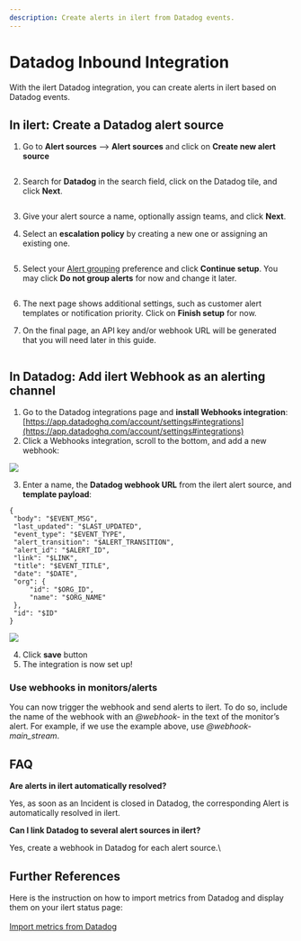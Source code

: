 ```yaml
---
description: Create alerts in ilert from Datadog events.
---
```


# Datadog Inbound Integration

With the ilert Datadog integration, you can create alerts in ilert based on Datadog events.

## In ilert: Create a Datadog alert source <a href="#alert-source" id="alert-source"></a>

1.  Go to **Alert sources** --> **Alert sources** and click on **Create new alert source**

    <figure><img src="../../.gitbook/assets/Screenshot 2023-08-28 at 10.21.10.png" alt=""><figcaption></figcaption></figure>
2.  Search for **Datadog** in the search field, click on the Datadog tile, and click **Next**.&#x20;

    <figure><img src="../../.gitbook/assets/Screenshot 2023-08-28 at 10.24.23.png" alt=""><figcaption></figcaption></figure>
3. Give your alert source a name, optionally assign teams, and click **Next**.
4.  Select an **escalation policy** by creating a new one or assigning an existing one.

    <figure><img src="../../.gitbook/assets/Screenshot 2023-08-28 at 11.37.47.png" alt=""><figcaption></figcaption></figure>
5.  Select your [Alert grouping](../../alerting/alert-sources.md#alert-grouping) preference and click **Continue setup**. You may click **Do not group alerts** for now and change it later.&#x20;

    <figure><img src="../../.gitbook/assets/Screenshot 2023-08-28 at 11.38.24.png" alt=""><figcaption></figcaption></figure>
6. The next page shows additional settings, such as customer alert templates or notification priority. Click on **Finish setup** for now.
7.  On the final page, an API key and/or webhook URL will be generated that you will need later in this guide.

    <figure><img src="../../.gitbook/assets/Screenshot 2023-08-28 at 11.47.34 (1).png" alt=""><figcaption></figcaption></figure>

## In Datadog: Add ilert Webhook as an alerting channel <a href="#add-webhook" id="add-webhook"></a>

1. Go to the Datadog integrations page and **install Webhooks integration**: [https://app.datadoghq.com/account/settings#integrations](https://app.datadoghq.com/account/settings#integrations)
2. Click a Webhooks integration, scroll to the bottom, and add a new webhook:

![](../../.gitbook/assets/dd3.png)

3. Enter a name, the **Datadog webhook URL** from the ilert alert source, and **template payload**:

```
{
 "body": "$EVENT_MSG",
 "last_updated": "$LAST_UPDATED",
 "event_type": "$EVENT_TYPE",
 "alert_transition": "$ALERT_TRANSITION",
 "alert_id": "$ALERT_ID",
 "link": "$LINK",
 "title": "$EVENT_TITLE",
 "date": "$DATE",
 "org": {
     "id": "$ORG_ID",
     "name": "$ORG_NAME"
 },
 "id": "$ID"
}
```

![](../../.gitbook/assets/dd4.png)

4. Click **save** button
5. The integration is now set up!

### Use webhooks in monitors/alerts

You can now trigger the webhook and send alerts to ilert. To do so, include the name of the webhook with an _@webhook-_ in the text of the monitor’s alert. For example, if we use the example above, use _@webhook-main\_stream_.

## FAQ <a href="#faq" id="faq"></a>

**Are alerts in ilert automatically resolved?**

Yes, as soon as an Incident is closed in Datadog, the corresponding Alert is automatically resolved in ilert.

**Can I link Datadog to several alert sources in ilert?**

Yes, create a webhook in Datadog for each alert source.\


## Further References <a href="#faq" id="faq"></a>

Here is the instruction on how to import metrics from Datadog and display them on your ilert status page: \
\
[Import metrics from Datadog](https://docs.ilert.com/incident-comms-and-status-pages/metrics/import-metrics-from-datadog)
